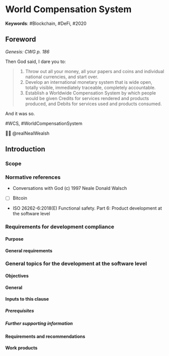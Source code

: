 # World Compensation System
__Keywords__: #Blockchain, #DeFi, #2020

## Foreword 
_Genesis: CWG p. 186_ 

Then God said, I dare you to:
> 1. Throw out all your money, all your papers and coins and individual national currencies, and start over. 
> 1. Develop an international monetary system that is wide open, totally visible, immediately traceable, completely accountable. 
> 1. Establish a Worldwide Compensation System by which people would be given Credits for services rendered and products produced, and Debits for services used and products consumed. 

And it was so.

#WCS, #WorldCompensationSystem

🙏🏽 @realNealWealsh


## Introduction 
### Scope
### Normative references
- Conversations with God (c) 1997 Neale Donald Walsch
- [ ] Bitcoin
- ISO 26262-6:2018(E) Functional safety. Part 6: Product development at the software level

### Requirements for development compliance
#### Purpose
#### General requirements

### General topics for the development at the software level
#### Objectives
#### General
#### Inputs to this clause
##### Prerequisites
##### Further supporting information
#### Requirements and recommendations
#### Work products

